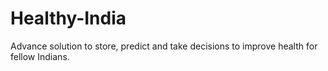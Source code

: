 # Healthy-India
Advance solution to store, predict and take decisions to improve health for fellow Indians.
